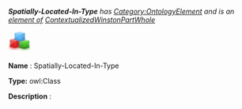 ___Spatially-Located-In-Type__ 
 has
 [Category:OntologyElement](../../Category/OntologyElement "Category:OntologyElement") 
 and is an
 [element of](../../Property/ElementOf "Property:ElementOf") 
[ContextualizedWinstonPartWhole](../../Submissions/ContextualizedWinstonPartWhole "Submissions:ContextualizedWinstonPartWhole")_




  





[![Class](../images/thumb/2/27/Class.gif/45px-Class.gif)](../../Image/Class.gif "Class")


__Name__ 
 : Spatially-Located-In-Type
 



__Type:__ 
 owl:Class
 



__Description__ 
 :